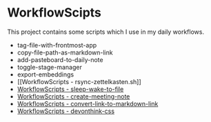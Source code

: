 # WorkflowScipts

This project contains some scripts which I use in my daily workflows. 

- tag-file-with-frontmost-app
- copy-file-path-as-markdown-link
- add-pasteboard-to-daily-note
- toggle-stage-manager
- export-embeddings
- [[WorkflowScripts - rsync-zettelkasten.sh]]
- [WorkflowScripts - sleep-wake-to-file](WorkflowScripts%20-%20sleep-wake-to-file.md)
- [WorkflowScripts - create-meeting-note](WorkflowScripts%20-%20create-meeting-note.md)
- [WorkflowScripts - convert-link-to-markdown-link](WorkflowScripts%20-%20convert-link-to-markdown-link.md)
- [WorkflowScripts - devonthink-css](WorkflowScripts%20-%20devonthink-css.md)

